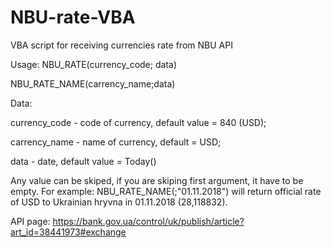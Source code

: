 # NBU-rate-VBA
VBA script for receiving currencies rate from NBU API

Usage: 
NBU_RATE(currency_code; data)

NBU_RATE_NAME(carrency_name;data)

Data:

currency_code - code of currency, default value = 840 (USD);

carrency_name - name of currency, default = USD; 

data - date, default value = Today()

Any value can be skiped, if you are skiping first argument, it have to be empty. For example: NBU_RATE_NAME(;"01.11.2018") will return official rate of USD to Ukrainian hryvna in 01.11.2018 (28,118832).

API page: https://bank.gov.ua/control/uk/publish/article?art_id=38441973#exchange
